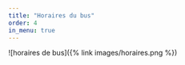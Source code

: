 ```yaml
---
title: "Horaires du bus"
order: 4
in_menu: true
---
```

![horaires de bus]({% link images/horaires.png %}) 